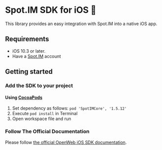 # Spot.IM SDK for iOS 🚀

This library provides an easy integration with Spot.IM into a native iOS app.

## Requirements

* iOS 10.3 or later.
* Have a [Spot.IM](https://spot.im) account

## Getting started

### Add the SDK to your project

#### Using [CocoaPods](https://cocoapods.org)
1. Set dependency as follows:
    `pod 'SpotIMCore', '1.5.12'`
2. Execute `pod install` in Terminal
3. Open workspace file and run


### Follow The Official Documentation

Please follow [the official OpenWeb iOS SDK documentation](https://developers.openweb.com/docs/ios-getting-started).
